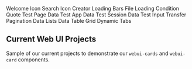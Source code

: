 <webui-data data-page-title="{APP_COMPANY_SINGULAR} Content Delivery" data-page-subtitle="">
    <template slot="json" name="page-next-page">
        {
            "name":"About MyFi CDN",
            "href":"/about"
        }
    </template>
    <template slot="json" name="page-dropdown-test">
        [{"id":"1","name":"One"},{"id":"2","name":"Two"}]
    </template>
</webui-data>
<webui-data-loader src="/mock-data.json" data-trigger="mock-report"></webui-data-loader>

<webui-alert data-subscribe="page-alert"></webui-alert>

<webui-tabs pad="var(--padding)" vertical transition-timing="200" data-subscribe="session-home-tab-index:setTab">
    <webui-button slot="tabs">Welcome</webui-button>
    <webui-content slot="content" src="/d/en-US/content/welcome.md"></webui-content>
    <webui-button slot="tabs">Icon Search</webui-button>
    <webui-content slot="content" src="/d/en-US/content/icon-search.md"></webui-content>
    <webui-button slot="tabs">Icon Creator</webui-button>
    <webui-content slot="content" src="/d/en-US/content/icon-creator.md"></webui-content>
    <webui-button slot="tabs">Loading Bars</webui-button>
    <webui-content slot="content" src="/d/en-US/content/loading-bars.md"></webui-content>
    <webui-button slot="tabs">File Loading</webui-button>
    <webui-content slot="content" src="/d/en-US/content/file-select.md"></webui-content>
    <webui-button slot="tabs">Condition</webui-button>
    <webui-content slot="content" src="/d/en-US/content/condition.md"></webui-content>
    <webui-button slot="tabs">Quote</webui-button>
    <webui-content slot="content" src="/d/en-US/content/quote.md"></webui-content>
    <webui-button slot="tabs">Test Page Data</webui-button>
    <webui-content slot="content" src="/d/en-US/content/test-page-data.md"></webui-content>
    <webui-button slot="tabs">Test App Data</webui-button>
    <webui-content slot="content" src="/d/en-US/content/test-app-data.md"></webui-content>
    <webui-button slot="tabs">Test Session Data</webui-button>
    <webui-content slot="content" src="/d/en-US/content/test-session-data.md"></webui-content>
    <webui-button slot="tabs">Test Input Transfer</webui-button>
    <webui-content slot="content" src="/d/en-US/content/test-input.md"></webui-content>
    <webui-button slot="tabs">Pagination</webui-button>
    <webui-content slot="content" src="/d/en-US/content/pagination.md"></webui-content>
    <webui-button slot="tabs">Data Lists</webui-button>
    <webui-content slot="content" src="/d/en-US/content/lists.md"></webui-content>
    <webui-button slot="tabs">Data Table</webui-button>
    <webui-content slot="content" src="/d/en-US/content/table.md"></webui-content>
    <webui-button slot="tabs">Grid</webui-button>
    <webui-content slot="content" src="/d/en-US/content/grid.md"></webui-content>
    <webui-button slot="tabs">Dynamic Tabs</webui-button>
    <webui-content slot="content" src="/d/en-US/content/dynamic-tabs.md"></webui-content>
</webui-tabs>

<webui-data data-page-loaded="1"></webui-data>

## Current Web UI Projects

Sample of our current projects to demonstrate our `webui-cards` and `webui-card` components.

<webui-cards src="https://webui.stoicdreams.com/cards/webui-powered-websites.json" card-width="500"></webui-cards>
